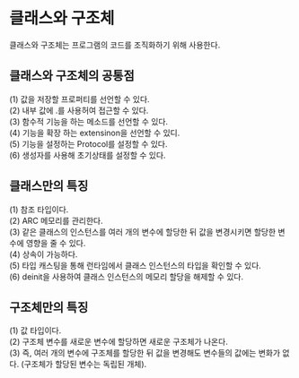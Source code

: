 클래스와 구조체 
===

클래스와 구조체는 프로그램의 코드를 조직화하기 위해 사용한다. 

클래스와 구조체의 공통점  
--- 

(1) 값을 저장할 프로퍼티를 선언할 수 있다.    
(2) 내부 값에 .를 사용허여 접근할 수 있다.    
(3) 함수적 기능을 하는 메소드를 선언할 수 있다.       
(4) 기능을 확장 하는 extensinon을 선언할 수 있디.     
(5) 기능을 설정하는 Protocol를 설정할 수 있다.       
(6) 생성자를 사용해 초기상태를 설정할 수 있다.        

클래스만의 특징 
---

(1) 참조 타입이다.     
(2) ARC 메모리를 관리한다.     
(3) 같은 클래스의 인스턴스를 여러 개의 변수에 할당한 뒤 값을 변경시키면 할당한 변수에 영향을 줄 수 있다.     
(4) 상속이 가능하다.      
(5) 타입 캐스팅을 통해 런타임에서 클래스 인스턴스의 타입을 확인할 수 있다.       
(6) deinit을 사용하여 클래스 인스턴스의 메모리 할당을 해제할 수 있다.        

구조체만의 특징 
---

(1) 값 타입이다.      
(2) 구조체 변수를 새로운 변수에 할당하면 새로운 구조체가 나온다.        
(3) 즉, 여러 개의 변수에 구조체를 할당한 뒤 값을 변경해도 변수들의 값에는 변화가 없다. (구조체가 할당된 변수는 독립된 개체).      


